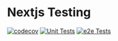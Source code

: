 # Nextjs Testing

[![codecov](https://codecov.io/gh/chapsana/nextjs-testing/branch/main/graph/badge.svg?token=nvlG6CpRoL)](https://codecov.io/gh/chapsana/nextjs-testing)
[![Unit Tests](https://github.com/chapsana/nextjs-testing/actions/workflows/unit.yml/badge.svg)](https://github.com/chapsana/nextjs-testing/actions/workflows/unit.yml)
[![e2e Tests](https://github.com/chapsana/nextjs-testing/actions/workflows/e2e.yml/badge.svg)](https://github.com/chapsana/nextjs-testing/actions/workflows/e2e.yml)